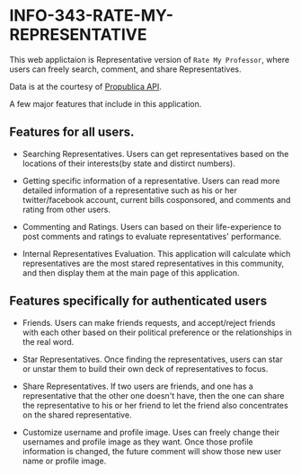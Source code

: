 # INFO-343-RATE-MY-REPRESENTATIVE

This web applictaion is Representative version of `Rate My Professor`, where users can freely search, comment, and share Representatives.

Data is at the courtesy of [Propublica API](https://www.propublica.org/datastore/api/propublica-congress-api).

A few major features that include in this application.

## Features for all users.
- Searching Representatives. Users can get representatives based on the locations of their interests(by state and distirct numbers).

- Getting specific information of a representative. Users can read more detailed information of a representative such as his or her twitter/facebook account, current bills cosponsored, and comments and rating from other users.

- Commenting and Ratings. Users can based on their life-experience to post comments and ratings to evaluate representatives' performance.

- Internal Representatives Evaluation. This application will calculate which representatives are the most stared representatives in this community, and then display them at the main page of this application.

## Features specifically for authenticated users
- Friends. Users can make friends requests, and accept/reject friends with each other based on their political preference or the relationships in the real word.

- Star Representatives. Once finding the representatives, users can star or unstar them to build their own deck of representatives to focus.

- Share Representatives. If two users are friends, and one has a representative that the other one doesn't have, then the one can share the representative to his or her friend to let the friend also concentrates on the shared representative.

- Customize username and profile image. Uses can freely change their usernames and profile image as they want. Once those profile information is changed, the future comment will show those new user name or profile image.